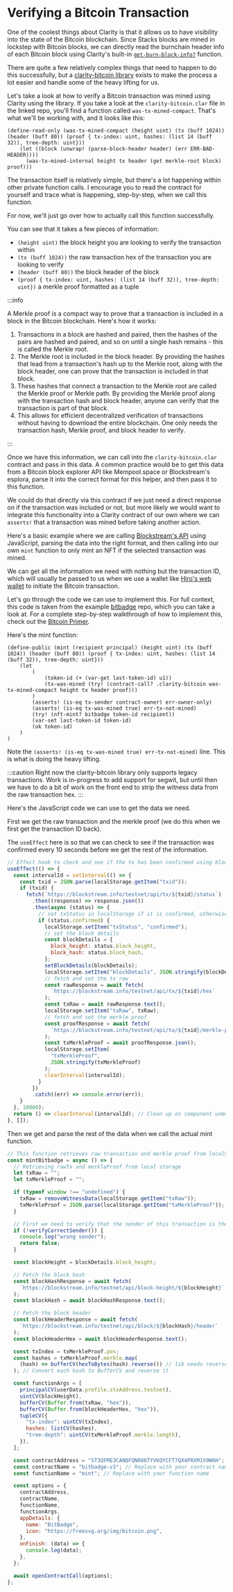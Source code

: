 # Verifying a Bitcoin Transaction

One of the coolest things about Clarity is that it allows us to have visibility into the state of the Bitcoin blockchain. Since Stacks blocks are mined in lockstep with Bitcoin blocks, we can directly read the burnchain header info of each Bitcoin block using Clarity's built-in [`get-burn-block-info?`](https://docs.stacks.co/docs/clarity/language-functions#get-burn-block-info-clarity2) function.

There are quite a few relatively complex things that need to happen to do this successfully, but a [clarity-bitcoin library](https://github.com/friedger/clarity-bitcoin/) exists to make the process a lot easier and handle some of the heavy lifting for us.

Let's take a look at how to verify a Bitcoin transaction was mined using Clarity using the library. If you take a look at the `clarity-bitcoin.clar` file in the linked repo, you'll find a function called `was-tx-mined-compact`. That's what we'll be working with, and it looks like this:

```clarity
(define-read-only (was-tx-mined-compact (height uint) (tx (buff 1024)) (header (buff 80)) (proof { tx-index: uint, hashes: (list 14 (buff 32)), tree-depth: uint}))
    (let ((block (unwrap! (parse-block-header header) (err ERR-BAD-HEADER))))
      (was-tx-mined-internal height tx header (get merkle-root block) proof)))
```

The transaction itself is relatively simple, but there's a lot happening within other private function calls. I encourage you to read the contract for yourself and trace what is happening, step-by-step, when we call this function.

For now, we'll just go over how to actually call this function successfully.

You can see that it takes a few pieces of information:

* `(height uint)` the block height you are looking to verify the transaction within
* `(tx (buff 1024))` the raw transaction hex of the transaction you are looking to verify
* `(header (buff 80))` the block header of the block
* `(proof { tx-index: uint, hashes: (list 14 (buff 32)), tree-depth: uint})` a merkle proof formatted as a tuple

:::info

A Merkle proof is a compact way to prove that a transaction is included in a block in the Bitcoin blockchain. Here's how it works:

1. Transactions in a block are hashed and paired, then the hashes of the pairs are hashed and paired, and so on until a single hash remains - this is called the Merkle root.
2. The Merkle root is included in the block header. By providing the hashes that lead from a transaction's hash up to the Merkle root, along with the block header, one can prove that the transaction is included in that block.
3. These hashes that connect a transaction to the Merkle root are called the Merkle proof or Merkle path. By providing the Merkle proof along with the transaction hash and block header, anyone can verify that the transaction is part of that block.
4. This allows for efficient decentralized verification of transactions without having to download the entire blockchain. One only needs the transaction hash, Merkle proof, and block header to verify.

:::

Once we have this information, we can call into the `clarity-bitcoin.clar` contract and pass in this data. A common practice would be to get this data from a Bitcoin block explorer API like Mempool.space or Blockstream's esplora, parse it into the correct format for this helper, and then pass it to this function.

We could do that directly via this contract if we just need a direct response on if the transaction was included or not, but more likely we would want to integrate this functionality into a Clarity contract of our own where we can `asserts!` that a transaction was mined before taking another action.

Here's a basic example where we are calling [Blockstream's API](https://github.com/Blockstream/esplora/blob/master/API.md) using JavaScript, parsing the data into the right format, and then calling into our own `mint` function to only mint an NFT if the selected transaction was mined.

We can get all the information we need with nothing but the transaction ID, which will usually be passed to us when we use a wallet like [Hiro's web wallet](https://hirowallet.gitbook.io/developers/bitcoin/sign-transactions/sending-bitcoin) to initiate the Bitcoin transaction.

Let's go through the code we can use to implement this. For full context, this code is taken from the example [bitbadge](https://github.com/kenrogers/bitbadge) repo, which you can take a look at. For a complete step-by-step walkthrough of how to implement this, check out the [Bitcoin Primer](https://bitcoinprimer.dev).

Here's the mint function:

```clarity
(define-public (mint (recipient principal) (height uint) (tx (buff 1024)) (header (buff 80)) (proof { tx-index: uint, hashes: (list 14 (buff 32)), tree-depth: uint}))
    (let
        (
            (token-id (+ (var-get last-token-id) u1))
            (tx-was-mined (try! (contract-call? .clarity-bitcoin was-tx-mined-compact height tx header proof)))
        )
        (asserts! (is-eq tx-sender contract-owner) err-owner-only)
        (asserts! (is-eq tx-was-mined true) err-tx-not-mined)
        (try! (nft-mint? bitbadge token-id recipient))
        (var-set last-token-id token-id)
        (ok token-id)
    )
)
```

Note the `(asserts! (is-eq tx-was-mined true) err-tx-not-mined)` line. This is what is doing the heavy lifting.

:::caution Right now the clarity-bitcoin library only supports legacy transactions. Work is in-progress to add support for segwit, but until then we have to do a bit of work on the front end to strip the witness data from the raw transaction hex. :::

Here's the JavaScript code we can use to get the data we need.

First we get the raw transaction and the merkle proof (we do this when we first get the transaction ID back).

The `useEffect` here is so that we can check to see if the transaction was confirmed every 10 seconds before we get the rest of the information.

```javascript
// Effect hook to check and see if the tx has been confirmed using blockstream API
useEffect(() => {
  const intervalId = setInterval(() => {
    const txid = JSON.parse(localStorage.getItem("txid"));
    if (txid) {
      fetch(`https://blockstream.info/testnet/api/tx/${txid}/status`)
        .then((response) => response.json())
        .then(async (status) => {
          // set txStatus in localStorage if it is confirmed, otherwise we want to leave it pending
          if (status.confirmed) {
            localStorage.setItem("txStatus", "confirmed");
            // set the block details
            const blockDetails = {
              block_height: status.block_height,
              block_hash: status.block_hash,
            };
            setBlockDetails(blockDetails);
            localStorage.setItem("blockDetails", JSON.stringify(blockDetails));
            // fetch and set the tx raw
            const rawResponse = await fetch(
              `https://blockstream.info/testnet/api/tx/${txid}/hex`
            );
            const txRaw = await rawResponse.text();
            localStorage.setItem("txRaw", txRaw);
            // fetch and set the merkle proof
            const proofResponse = await fetch(
              `https://blockstream.info/testnet/api/tx/${txid}/merkle-proof`
            );
            const txMerkleProof = await proofResponse.json();
            localStorage.setItem(
              "txMerkleProof",
              JSON.stringify(txMerkleProof)
            );
            clearInterval(intervalId);
          }
        })
        .catch((err) => console.error(err));
    }
  }, 10000);
  return () => clearInterval(intervalId); // Clean up on component unmount
}, []);
```

Then we get and parse the rest of the data when we call the actual mint function.

```javascript
// This function retrieves raw transaction and merkle proof from localStorage and calls the mint Clarity function
const mintBitbadge = async () => {
  // Retrieving rawTx and merkleProof from local storage
  let txRaw = "";
  let txMerkleProof = "";

  if (typeof window !== "undefined") {
    txRaw = removeWitnessData(localStorage.getItem("txRaw"));
    txMerkleProof = JSON.parse(localStorage.getItem("txMerkleProof"));
  }

  // First we need to verify that the sender of this transaction is the same as the user that is signed in
  if (!verifyCorrectSender()) {
    console.log("wrong sender");
    return false;
  }

  const blockHeight = blockDetails.block_height;

  // Fetch the block hash
  const blockHashResponse = await fetch(
    `https://blockstream.info/testnet/api/block-height/${blockHeight}`
  );
  const blockHash = await blockHashResponse.text();

  // Fetch the block header
  const blockHeaderResponse = await fetch(
    `https://blockstream.info/testnet/api/block/${blockHash}/header`
  );
  const blockHeaderHex = await blockHeaderResponse.text();

  const txIndex = txMerkleProof.pos;
  const hashes = txMerkleProof.merkle.map(
    (hash) => bufferCV(hexToBytes(hash).reverse()) // lib needs reversed hashes
  ); // Convert each hash to BufferCV and reverse it

  const functionArgs = [
    principalCV(userData.profile.stxAddress.testnet),
    uintCV(blockHeight),
    bufferCV(Buffer.from(txRaw, "hex")),
    bufferCV(Buffer.from(blockHeaderHex, "hex")),
    tupleCV({
      "tx-index": uintCV(txIndex),
      hashes: listCV(hashes),
      "tree-depth": uintCV(txMerkleProof.merkle.length),
    }),
  ];

  const contractAddress = "ST3QFME3CANQFQNR86TYVKQYCFT7QX4PRXM1V9W6H"; // Replace with your contract address
  const contractName = "bitbadge-v3"; // Replace with your contract name
  const functionName = "mint"; // Replace with your function name

  const options = {
    contractAddress,
    contractName,
    functionName,
    functionArgs,
    appDetails: {
      name: "BitBadge",
      icon: "https://freesvg.org/img/bitcoin.png",
    },
    onFinish: (data) => {
      console.log(data);
    },
  };

  await openContractCall(options);
};
```
